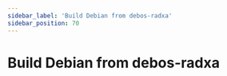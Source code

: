 ```yaml
---
sidebar_label: 'Build Debian from debos-radxa'
sidebar_position: 70
---
```


# Build Debian from debos-radxa